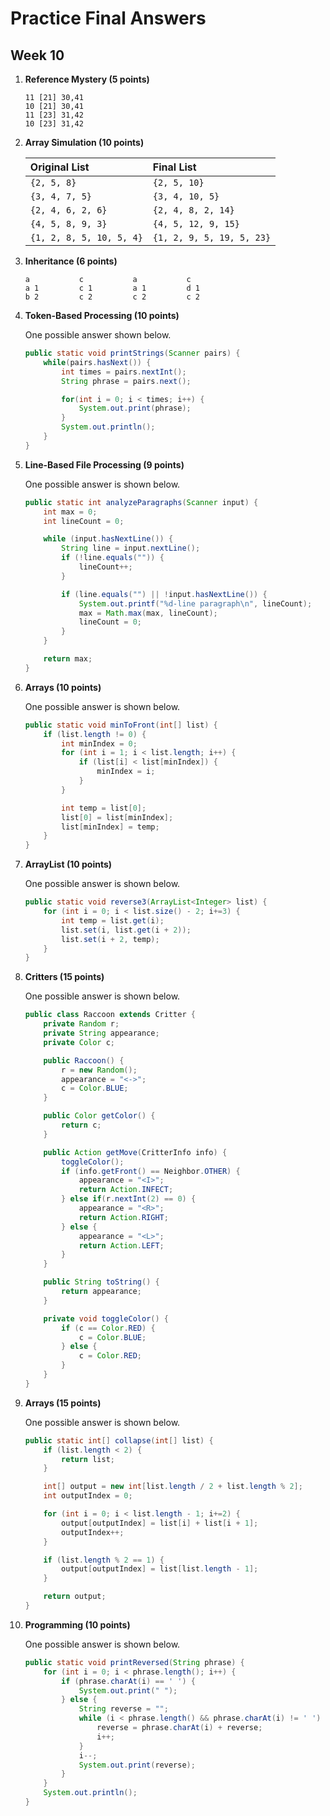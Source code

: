 # Practice Final Answers
## Week 10

1. __Reference Mystery (5 points)__

	```
	11 [21] 30,41
	10 [21] 30,41
	11 [23] 31,42
	10 [23] 31,42
	```

2. __Array Simulation (10 points)__

	| Original List | Final List |
	| :--- | :--- |
	| `{2, 5, 8}` | `{2, 5, 10}` |
	| `{3, 4, 7, 5}` | `{3, 4, 10, 5}` |
	| `{2, 4, 6, 2, 6}` | `{2, 4, 8, 2, 14}` |
	| `{4, 5, 8, 9, 3}` | `{4, 5, 12, 9, 15}` |
	| `{1, 2, 8, 5, 10, 5, 4}` | `{1, 2, 9, 5, 19, 5, 23}` |

3. __Inheritance (6 points)__

	```
	a			c			a			c
	a 1			c 1			a 1			d 1
	b 2			c 2			c 2			c 2
	```

4. __Token-Based Processing (10 points)__

	One possible answer shown below.

	```java
	public static void printStrings(Scanner pairs) {
		while(pairs.hasNext()) {
			int times = pairs.nextInt();
			String phrase = pairs.next();

			for(int i = 0; i < times; i++) {
				System.out.print(phrase);
			}
			System.out.println();
		}
	}
	```

5. __Line-Based File Processing (9 points)__ 

	One possible answer is shown below.

	```java
	public static int analyzeParagraphs(Scanner input) {
		int max = 0;
		int lineCount = 0;

		while (input.hasNextLine()) {
			String line = input.nextLine();
			if (!line.equals("")) {
				lineCount++;
			}

			if (line.equals("") || !input.hasNextLine()) {
				System.out.printf("%d-line paragraph\n", lineCount);
				max = Math.max(max, lineCount);
				lineCount = 0;
			} 
		}

		return max;
	}
	```

6. __Arrays (10 points)__

	One possible answer is shown below.

	```java
	public static void minToFront(int[] list) {
		if (list.length != 0) {
			int minIndex = 0;
			for (int i = 1; i < list.length; i++) {
				if (list[i] < list[minIndex]) {
					minIndex = i;
				}
			}

			int temp = list[0];
			list[0] = list[minIndex];
			list[minIndex] = temp;
		}
	}
	```

7. __ArrayList (10 points)__ 

	One possible answer is shown below.

	```java
	public static void reverse3(ArrayList<Integer> list) {
		for (int i = 0; i < list.size() - 2; i+=3) {
			int temp = list.get(i);
			list.set(i, list.get(i + 2));
			list.set(i + 2, temp);
		}
	}
   ```

8. __Critters (15 points)__ 

	One possible answer is shown below.

	```java
	public class Raccoon extends Critter {
		private Random r;
		private String appearance;
		private Color c;

		public Raccoon() {
			r = new Random();
			appearance = "<->";
			c = Color.BLUE;
		}

		public Color getColor() {
			return c;
		}

		public Action getMove(CritterInfo info) {
			toggleColor();
			if (info.getFront() == Neighbor.OTHER) {
				appearance = "<I>";
				return Action.INFECT;
			} else if(r.nextInt(2) == 0) {
				appearance = "<R>";
				return Action.RIGHT;
			} else {
				appearance = "<L>";
				return Action.LEFT;
			}
		}

		public String toString() {
			return appearance;
		}

		private void toggleColor() {
			if (c == Color.RED) {
				c = Color.BLUE;
			} else {
				c = Color.RED;
			}
		}
	}
	```

9. __Arrays (15 points)__ 

	One possible answer is shown below.

	```java
	public static int[] collapse(int[] list) {
		if (list.length < 2) {
			return list;
		}

		int[] output = new int[list.length / 2 + list.length % 2];
		int outputIndex = 0;

		for (int i = 0; i < list.length - 1; i+=2) {
			output[outputIndex] = list[i] + list[i + 1];
			outputIndex++;
		}

		if (list.length % 2 == 1) {
			output[outputIndex] = list[list.length - 1];
		}

		return output;
	}
	```

10. __Programming (10 points)__ 

	One possible answer is shown below.

	```java
	public static void printReversed(String phrase) {
		for (int i = 0; i < phrase.length(); i++) {
			if (phrase.charAt(i) == ' ') {
				System.out.print(" ");
			} else {
				String reverse = "";
				while (i < phrase.length() && phrase.charAt(i) != ' ') {
					reverse = phrase.charAt(i) + reverse;
					i++;
				}
				i--;
				System.out.print(reverse);
			}
		}
		System.out.println();
	}
	```